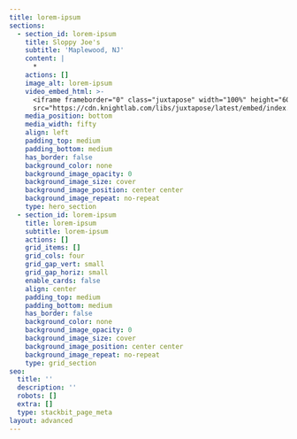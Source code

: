 ```yaml
---
title: lorem-ipsum
sections:
  - section_id: lorem-ipsum
    title: Sloppy Joe's
    subtitle: 'Maplewood, NJ'
    content: |
      *
    actions: []
    image_alt: lorem-ipsum
    video_embed_html: >-
      <iframe frameborder="0" class="juxtapose" width="100%" height="600"
      src="https://cdn.knightlab.com/libs/juxtapose/latest/embed/index.html?uid=e7b270f2-0429-11ec-abb7-b9a7ff2ee17c"></iframe>
    media_position: bottom
    media_width: fifty
    align: left
    padding_top: medium
    padding_bottom: medium
    has_border: false
    background_color: none
    background_image_opacity: 0
    background_image_size: cover
    background_image_position: center center
    background_image_repeat: no-repeat
    type: hero_section
  - section_id: lorem-ipsum
    title: lorem-ipsum
    subtitle: lorem-ipsum
    actions: []
    grid_items: []
    grid_cols: four
    grid_gap_vert: small
    grid_gap_horiz: small
    enable_cards: false
    align: center
    padding_top: medium
    padding_bottom: medium
    has_border: false
    background_color: none
    background_image_opacity: 0
    background_image_size: cover
    background_image_position: center center
    background_image_repeat: no-repeat
    type: grid_section
seo:
  title: ''
  description: ''
  robots: []
  extra: []
  type: stackbit_page_meta
layout: advanced
---
```

